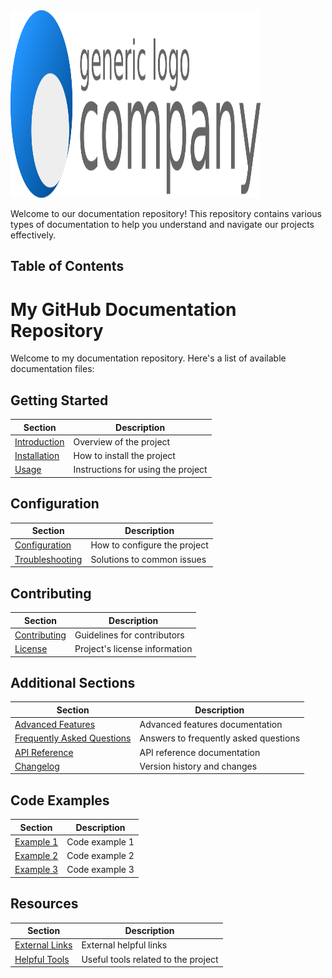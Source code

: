 <img src="Repository Files/CompanyLogo.png" alt="Company Logo" width="400" height="300">

Welcome to our documentation repository! This repository contains various types of documentation to help you understand and navigate our projects effectively.

## Table of Contents

# My GitHub Documentation Repository

Welcome to my documentation repository. Here's a list of available documentation files:

## Getting Started

| Section           | Description                    |
| ----------------- | ------------------------------ |
| [Introduction](./docs/introduction.md) | Overview of the project         |
| [Installation](./docs/installation.md) | How to install the project      |
| [Usage](./docs/usage.md)               | Instructions for using the project |

## Configuration

| Section                 | Description                     |
| ----------------------- | ------------------------------- |
| [Configuration](./docs/configuration.md) | How to configure the project    |
| [Troubleshooting](./docs/troubleshooting.md) | Solutions to common issues    |

## Contributing

| Section           | Description                          |
| ----------------- | ------------------------------------ |
| [Contributing](./docs/contributing.md) | Guidelines for contributors         |
| [License](./docs/license.md)         | Project's license information       |

## Additional Sections

| Section                     | Description                          |
| --------------------------- | ------------------------------------ |
| [Advanced Features](./docs/advanced-features.md) | Advanced features documentation  |
| [Frequently Asked Questions](./docs/faq.md)   | Answers to frequently asked questions |
| [API Reference](./docs/api-reference.md)    | API reference documentation       |
| [Changelog](./docs/changelog.md)           | Version history and changes        |

## Code Examples

| Section                 | Description                             |
| ----------------------- | --------------------------------------- |
| [Example 1](./examples/example1.md) | Code example 1                    |
| [Example 2](./examples/example2.md) | Code example 2                    |
| [Example 3](./examples/example3.md) | Code example 3                    |

## Resources

| Section                     | Description                             |
| --------------------------- | --------------------------------------- |
| [External Links](./docs/external-links.md) | External helpful links            |
| [Helpful Tools](./docs/helpful-tools.md)   | Useful tools related to the project |


